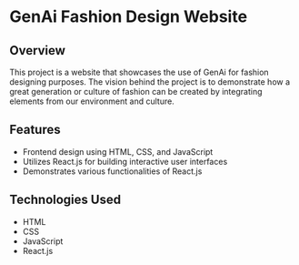 # GenAi Fashion Design Website

## Overview

This project is a website that showcases the use of GenAi for fashion designing purposes. The vision behind the project is to demonstrate how a great generation or culture of fashion can be created by integrating elements from our environment and culture.

## Features

- Frontend design using HTML, CSS, and JavaScript
- Utilizes React.js for building interactive user interfaces
- Demonstrates various functionalities of React.js

## Technologies Used

- HTML
- CSS
- JavaScript
- React.js
